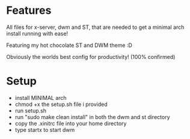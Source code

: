 # Features
All files for x-server, dwm and ST, that are needed to get a minimal arch install running with ease! 

Featuring my hot chocolate ST and DWM theme :D

Obviously the worlds best config for productivity! (100% confirmed)

# Setup
- install MINIMAL arch
- chmod +x the setup.sh file i provided
- run setup.sh
- run "sudo make clean install" in both the dwm and st directory
- copy the .xinitrc file into your home directory
- type startx to start dwm
